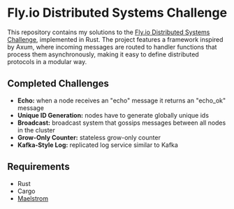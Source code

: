 # Fly.io Distributed Systems Challenge
This repository contains my solutions to the [Fly.io Distributed Systems Challenge](https://fly.io/dist-sys/), implemented in Rust. The project features a framework inspired by Axum, where incoming messages are routed to handler functions that process them asynchronously, making it easy to define distributed protocols in a modular way. 

## Completed Challenges
- **Echo:** when a node receives an "echo" message it returns an "echo_ok" message
- **Unique ID Generation:** nodes have to generate globally unique ids
- **Broadcast:** broadcast system that gossips messages between all nodes in the cluster
- **Grow-Only Counter:** stateless grow-only counter
- **Kafka-Style Log:** replicated log service similar to Kafka

## Requirements
- Rust
- Cargo
- [Maelstrom](https://github.com/jepsen-io/maelstrom)
